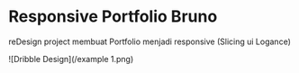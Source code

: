 # Responsive Portfolio Bruno
reDesign project membuat Portfolio menjadi responsive (Slicing ui Logance)

![Dribble Design](/example 1.png)
